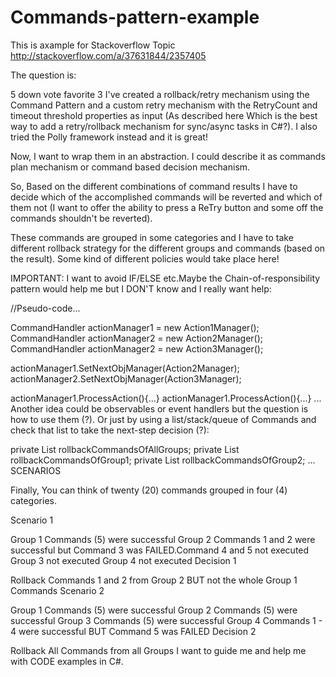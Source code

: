 # Commands-pattern-example
This is axample for Stackoverflow Topic http://stackoverflow.com/a/37631844/2357405

The question is:

5
down vote
favorite
3
I've created a rollback/retry mechanism using the Command Pattern and a custom retry mechanism with the RetryCount and timeout threshold properties as input (As described here Which is the best way to add a retry/rollback mechanism for sync/async tasks in C#?). I also tried the Polly framework instead and it is great!

Now, I want to wrap them in an abstraction. I could describe it as commands plan mechanism or command based decision mechanism.

So, Based on the different combinations of command results I have to decide which of the accomplished commands will be reverted and which of them not (I want to offer the ability to press a ReTry button and some off the commands shouldn't be reverted).

These commands are grouped in some categories and I have to take different rollback strategy for the different groups and commands (based on the result). Some kind of different policies would take place here!

IMPORTANT: I want to avoid IF/ELSE etc.Maybe the Chain-of-responsibility pattern would help me but I DON'T know and I really want help:

//Pseudo-code...

CommandHandler actionManager1 = new Action1Manager();
CommandHandler actionManager2 = new Action2Manager();
CommandHandler actionManager2 = new Action3Manager();

actionManager1.SetNextObjManager(Action2Manager);
actionManager2.SetNextObjManager(Action3Manager);

actionManager1.ProcessAction(){...}
actionManager1.ProcessAction(){...}
...
Another idea could be observables or event handlers but the question is how to use them (?). Or just by using a list/stack/queue of Commands and check that list to take the next-step decision (?):

  private List<ICommand> rollbackCommandsOfAllGroups;
  private List<ICommand> rollbackCommandsOfGroup1;
  private List<ICommand> rollbackCommandsOfGroup2;
...
SCENARIOS

Finally, You can think of twenty (20) commands grouped in four (4) categories.

Scenario 1

Group 1 Commands (5) were successful
Group 2 Commands 1 and 2 were successful but Command 3 was FAILED.Command 4 and 5 not executed
Group 3 not executed
Group 4 not executed
Decision 1

Rollback Commands 1 and 2 from Group 2 BUT not the whole Group 1 Commands
Scenario 2

Group 1 Commands (5) were successful
Group 2 Commands (5) were successful
Group 3 Commands (5) were successful
Group 4 Commands 1 - 4 were successful BUT Command 5 was FAILED
Decision 2

Rollback All Commands from all Groups
I want to guide me and help me with CODE examples in C#.
